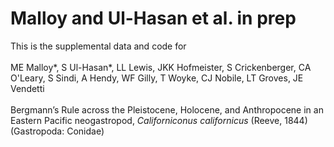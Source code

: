 # Malloy and Ul-Hasan et al. in prep

This is the supplemental data and code for </br></br>
ME Malloy*, S Ul-Hasan*, LL Lewis, JKK Hofmeister, S Crickenberger, CA O'Leary, S Sindi, A Hendy, WF Gilly, T Woyke, CJ Nobile, LT Groves, JE Vendetti
</br></br>
Bergmann’s Rule across the Pleistocene, Holocene, and Anthropocene in an Eastern Pacific neogastropod, *Californiconus californicus* (Reeve, 1844) (Gastropoda: Conidae)
